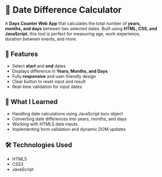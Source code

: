 # 📅 Date Difference Calculator

A **Days Counter Web App** that calculates the total number of **years, months, and days** between two selected dates. Built using **HTML, CSS, and JavaScript**, this tool is perfect for measuring age, work experience, duration between events, and more.

## 🚀 Features

- Select **start** and **end** dates
- Displays difference in **Years, Months, and Days**
- Fully **responsive** and user-friendly design
- Clear button to reset input and result
- Real-time validation for input dates

## 🧠 What I Learned

- Handling date calculations using JavaScript `Date` object
- Converting date differences into years, months, and days
- Working with HTML5 date inputs
- Implementing form validation and dynamic DOM updates

## 🛠️ Technologies Used

- HTML5
- CSS3
- JavaScript 



